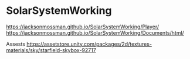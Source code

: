 # SolarSystemWorking
 
https://jacksonmossman.github.io/SolarSystemWorking/Player/
https://jacksonmossman.github.io/SolarSystemWorking/Documents/html/


Assests
https://assetstore.unity.com/packages/2d/textures-materials/sky/starfield-skybox-92717
